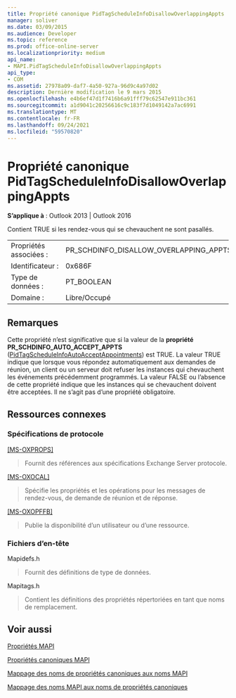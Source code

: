 ```yaml
---
title: Propriété canonique PidTagScheduleInfoDisallowOverlappingAppts
manager: soliver
ms.date: 03/09/2015
ms.audience: Developer
ms.topic: reference
ms.prod: office-online-server
ms.localizationpriority: medium
api_name:
- MAPI.PidTagScheduleInfoDisallowOverlappingAppts
api_type:
- COM
ms.assetid: 27978a09-daf7-4a50-927a-96d9c4a97d02
description: Dernière modification le 9 mars 2015
ms.openlocfilehash: e4b6ef47d1f7416b6a91fff79c62547e911bc361
ms.sourcegitcommit: a1d9041c20256616c9c183f7d1049142a7ac6991
ms.translationtype: MT
ms.contentlocale: fr-FR
ms.lasthandoff: 09/24/2021
ms.locfileid: "59570820"
---
```

# <a name="pidtagscheduleinfodisallowoverlappingappts-canonical-property"></a>Propriété canonique PidTagScheduleInfoDisallowOverlappingAppts

  
  
**S’applique à** : Outlook 2013 | Outlook 2016 
  
Contient TRUE si les rendez-vous qui se chevauchent ne sont pasallés.
  
|||
|:-----|:-----|
|Propriétés associées :  <br/> |PR_SCHDINFO_DISALLOW_OVERLAPPING_APPTS  <br/> |
|Identificateur :  <br/> |0x686F  <br/> |
|Type de données :  <br/> |PT_BOOLEAN  <br/> |
|Domaine :  <br/> |Libre/Occupé  <br/> |
   
## <a name="remarks"></a>Remarques

Cette propriété n’est significative que si la valeur de la **propriété PR_SCHDINFO_AUTO_ACCEPT_APPTS** ([PidTagScheduleInfoAutoAcceptAppointments](pidtagscheduleinfoautoacceptappointments-canonical-property.md)) est TRUE. La valeur TRUE indique que lorsque vous répondez automatiquement aux demandes de réunion, un client ou un serveur doit refuser les instances qui chevauchent les événements précédemment programmés. La valeur FALSE ou l’absence de cette propriété indique que les instances qui se chevauchent doivent être acceptées. Il ne s’agit pas d’une propriété obligatoire.
  
## <a name="related-resources"></a>Ressources connexes

### <a name="protocol-specifications"></a>Spécifications de protocole

[[MS-OXPROPS]](https://msdn.microsoft.com/library/f6ab1613-aefe-447d-a49c-18217230b148%28Office.15%29.aspx)
  
> Fournit des références aux spécifications Exchange Server protocole.
    
[[MS-OXOCAL]](https://msdn.microsoft.com/library/09861fde-c8e4-4028-9346-e7c214cfdba1%28Office.15%29.aspx)
  
> Spécifie les propriétés et les opérations pour les messages de rendez-vous, de demande de réunion et de réponse.
    
[[MS-OXOPFFB]](https://msdn.microsoft.com/library/1a527299-7211-4d27-a74c-b69bd0746320%28Office.15%29.aspx)
  
> Publie la disponibilité d’un utilisateur ou d’une ressource.
    
### <a name="header-files"></a>Fichiers d’en-tête

Mapidefs.h
  
> Fournit des définitions de type de données.
    
Mapitags.h
  
> Contient les définitions des propriétés répertoriées en tant que noms de remplacement.
    
## <a name="see-also"></a>Voir aussi



[Propriétés MAPI](mapi-properties.md)
  
[Propriétés canoniques MAPI](mapi-canonical-properties.md)
  
[Mappage des noms de propriétés canoniques aux noms MAPI](mapping-canonical-property-names-to-mapi-names.md)
  
[Mappage des noms MAPI aux noms de propriétés canoniques](mapping-mapi-names-to-canonical-property-names.md)


